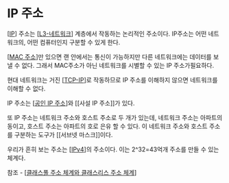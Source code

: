 # IP 주소

[[IP]] 주소는 [[L3-네트워크]] 계층에서 작동하는 논리적인 주소이다. IP주소는 어떤 네트워크의, 어떤 컴퓨터인지 구분할 수 있게 한다.

[[MAC 주소]]만 있으면 랜 안에서는 통신이 가능하지만 다른 네트워크에는 데이터를 보낼 수 없다. 그래서 MAC주소가 아닌 네트워크를 시별할 수 있는 IP 주소가필요하다. 

현대 네트워크는 거진 [[TCP-IP]]로 작동하므로 IP 주소를 이해하지 않으면 네트워크를 이해할 수 없다.  

IP 주소는 [[공인 IP 주소]]와 [[사설 IP 주소]]가 있다.

또 IP 주소는 네트워크 주소와 호스트 주소로 두 개가 있는데, 네트워크 주소는 아파트의 동이고, 호스트 주소는 아파트의 호로 은유 할 수 있다. 이 네트워크 주소와 호스트 주소를 구분하는 도구가 [[서브넷 마스크]]이다.

우리가 흔히 보는 주소는 [[IPv4]]의 주소이다. 이는 2^32=43억개 주소를 만들 수 있는 체계다. 

참조 - [[클래스풀 주소 체계와 클래스리스 주소 체계]]

[//begin]: # "Autogenerated link references for markdown compatibility"
[IP]: IP.md "IP"
[L3-네트워크]: L3-네트워크.md "L3-네트워크"
[MAC 주소]: <MAC 주소.md> "MAC 주소"
[TCP-IP]: TCP-IP.md "TCP/IP"
[공인 IP 주소]: <공인 IP 주소.md> "공인 IP 주소"
[IPv4]: IPv4.md "IPv4"
[클래스풀 주소 체계와 클래스리스 주소 체계]: <클래스풀 주소 체계와 클래스리스 주소 체계.md> "클래스풀 주소 체계와 클래스리스 주소 체계"
[//end]: # "Autogenerated link references"